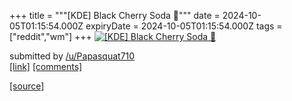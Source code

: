 +++
title = """[KDE] Black Cherry Soda 🍒"""
date = 2024-10-05T01:15:54.000Z
expiryDate = 2024-10-05T01:15:54.000Z
tags = ["reddit","wm"]
+++
[![[KDE] Black Cherry Soda 🍒](https://b.thumbs.redditmedia.com/1oFlW3VuLxZ-8VZd5S3r8uxjvdjc2lxfhoP9gCTeYas.jpg "[KDE] Black Cherry Soda 🍒")](https://www.reddit.com/r/unixporn/comments/1fwf0kk/kde_black_cherry_soda/)

submitted by [/u/Papasquat710](https://www.reddit.com/user/Papasquat710)  
[\[link\]](https://www.reddit.com/gallery/1fwf0kk) [\[comments\]](https://www.reddit.com/r/unixporn/comments/1fwf0kk/kde_black_cherry_soda/)

[[source]](https://www.reddit.com/r/unixporn/comments/1fwf0kk/kde_black_cherry_soda/)
